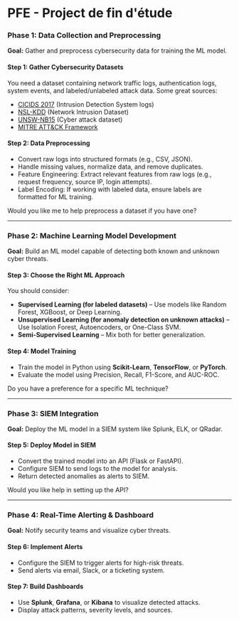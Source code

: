 # PFE - Project de fin d'étude 


### **Phase 1: Data Collection and Preprocessing**
**Goal:** Gather and preprocess cybersecurity data for training the ML model.

#### **Step 1: Gather Cybersecurity Datasets**
You need a dataset containing network traffic logs, authentication logs, system events, and labeled/unlabeled attack data. Some great sources:
- [CICIDS 2017](https://www.unb.ca/cic/datasets/ids.html) (Intrusion Detection System logs)
- [NSL-KDD](https://www.kaggle.com/datasets/siddharthapalani/nsl-kdd-dataset) (Network Intrusion Dataset)
- [UNSW-NB15](https://www.unsw.adfa.edu.au/unsw-canberra-cyber/cybersecurity/ADFA-NB15-Datasets/) (Cyber attack dataset)
- [MITRE ATT&CK Framework](https://attack.mitre.org/)

#### **Step 2: Data Preprocessing**
- Convert raw logs into structured formats (e.g., CSV, JSON).
- Handle missing values, normalize data, and remove duplicates.
- Feature Engineering: Extract relevant features from raw logs (e.g., request frequency, source IP, login attempts).
- Label Encoding: If working with labeled data, ensure labels are formatted for ML training.

Would you like me to help preprocess a dataset if you have one?

---

### **Phase 2: Machine Learning Model Development**
**Goal:** Build an ML model capable of detecting both known and unknown cyber threats.

#### **Step 3: Choose the Right ML Approach**
You should consider:
- **Supervised Learning (for labeled datasets)** – Use models like Random Forest, XGBoost, or Deep Learning.
- **Unsupervised Learning (for anomaly detection on unknown attacks)** – Use Isolation Forest, Autoencoders, or One-Class SVM.
- **Semi-Supervised Learning** – Mix both for better generalization.

#### **Step 4: Model Training**
- Train the model in Python using **Scikit-Learn**, **TensorFlow**, or **PyTorch**.
- Evaluate the model using Precision, Recall, F1-Score, and AUC-ROC.

Do you have a preference for a specific ML technique?

---

### **Phase 3: SIEM Integration**
**Goal:** Deploy the ML model in a SIEM system like Splunk, ELK, or QRadar.

#### **Step 5: Deploy Model in SIEM**
- Convert the trained model into an API (Flask or FastAPI).
- Configure SIEM to send logs to the model for analysis.
- Return detected anomalies as alerts to SIEM.

Would you like help in setting up the API?

---

### **Phase 4: Real-Time Alerting & Dashboard**
**Goal:** Notify security teams and visualize cyber threats.

#### **Step 6: Implement Alerts**
- Configure the SIEM to trigger alerts for high-risk threats.
- Send alerts via email, Slack, or a ticketing system.

#### **Step 7: Build Dashboards**
- Use **Splunk**, **Grafana**, or **Kibana** to visualize detected attacks.
- Display attack patterns, severity levels, and sources.
